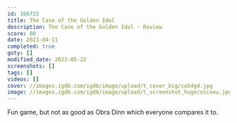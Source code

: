 ```yaml
---
id: 166722
title: The Case of the Golden Idol
description: The Case of the Golden Idol - Review
score: 80
date: 2023-04-11
completed: true
goty: []
modified_date: 2023-05-22
screenshots: []
tags: []
videos: []
cover: //images.igdb.com/igdb/image/upload/t_cover_big/co54g4.jpg
image: //images.igdb.com/igdb/image/upload/t_screenshot_huge/sccxeu.jpg
---
```

Fun game, but not as good as Obra Dinn which everyone compares it to.